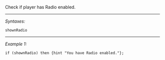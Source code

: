 Check if player has Radio enabled.


---
*Syntaxes:*

`shownRadio`

---
*Example 1:*

```sqf
if (shownRadio) then {hint "You have Radio enabled."};
```